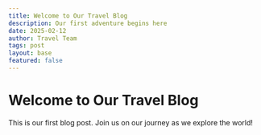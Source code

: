 ```yaml
---
title: Welcome to Our Travel Blog
description: Our first adventure begins here
date: 2025-02-12
author: Travel Team
tags: post
layout: base
featured: false
---
```


# Welcome to Our Travel Blog

This is our first blog post. Join us on our journey as we explore the world!
